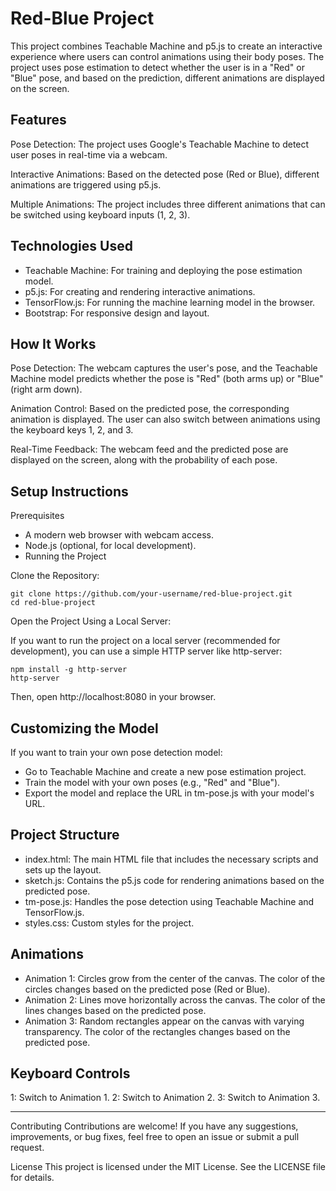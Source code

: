 # Red-Blue Project
This project combines Teachable Machine and p5.js to create an interactive experience where users can control animations using their body poses. The project uses pose estimation to detect whether the user is in a "Red" or "Blue" pose, and based on the prediction, different animations are displayed on the screen.

## Features
Pose Detection: The project uses Google's Teachable Machine to detect user poses in real-time via a webcam.

Interactive Animations: Based on the detected pose (Red or Blue), different animations are triggered using p5.js.

Multiple Animations: The project includes three different animations that can be switched using keyboard inputs (1, 2, 3).

## Technologies Used
- Teachable Machine: For training and deploying the pose estimation model.
- p5.js: For creating and rendering interactive animations.
- TensorFlow.js: For running the machine learning model in the browser.
- Bootstrap: For responsive design and layout.

## How It Works
Pose Detection: The webcam captures the user's pose, and the Teachable Machine model predicts whether the pose is "Red" (both arms up) or "Blue" (right arm down).

Animation Control: Based on the predicted pose, the corresponding animation is displayed. The user can also switch between animations using the keyboard keys 1, 2, and 3.

Real-Time Feedback: The webcam feed and the predicted pose are displayed on the screen, along with the probability of each pose.

## Setup Instructions
Prerequisites
- A modern web browser with webcam access.
- Node.js (optional, for local development).
- Running the Project

Clone the Repository:

```
git clone https://github.com/your-username/red-blue-project.git
cd red-blue-project
```

Open the Project Using a Local Server:

If you want to run the project on a local server (recommended for development), you can use a simple HTTP server like http-server:

```
npm install -g http-server
http-server
```

Then, open http://localhost:8080 in your browser.

## Customizing the Model
If you want to train your own pose detection model:

- Go to Teachable Machine and create a new pose estimation project.
- Train the model with your own poses (e.g., "Red" and "Blue").
- Export the model and replace the URL in tm-pose.js with your model's URL.

## Project Structure
- index.html: The main HTML file that includes the necessary scripts and sets up the layout.
- sketch.js: Contains the p5.js code for rendering animations based on the predicted pose.
- tm-pose.js: Handles the pose detection using Teachable Machine and TensorFlow.js.
- styles.css: Custom styles for the project.

## Animations
- Animation 1: Circles grow from the center of the canvas. The color of the circles changes based on the predicted pose (Red or Blue).
- Animation 2: Lines move horizontally across the canvas. The color of the lines changes based on the predicted pose.
- Animation 3: Random rectangles appear on the canvas with varying transparency. The color of the rectangles changes based on the predicted pose.

## Keyboard Controls
1: Switch to Animation 1.
2: Switch to Animation 2.
3: Switch to Animation 3.

---

Contributing
Contributions are welcome! If you have any suggestions, improvements, or bug fixes, feel free to open an issue or submit a pull request.

License
This project is licensed under the MIT License. See the LICENSE file for details.